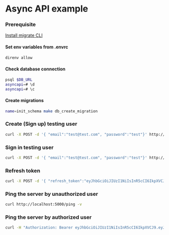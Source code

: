 # Async API example
### Prerequisite
[Install migrate CLI](https://github.com/golang-migrate/migrate/tree/master/cmd/migrate)

#### Set env variables from .envrc
````bash
direnv allow
````

#### Check database connection
````bash
psql $DB_URL
asyncapi=# \d
asyncapi=# \c
````

#### Create migrations
````bash
name=init_schema make db_create_migration
````

### Create (Sign up) testing user
````bash
curl -X POST -d '{ "email":"test@test.com", "password":"test"}' http://localhost:5000/auth/signup | jq
````

### Sign in testing user
````bash
curl -X POST -d '{ "email":"test@test.com", "password":"test"}' http://localhost:5000/auth/signin | jq
````

### Refresh token
````bash
curl -X POST -d '{ "refresh_token":"eyJhbGciOiJIUzI1NiIsInR5cCI6IkpXVCJ9.eyJ0b2tlbl90eXBlIjoicmVmcmVzaCIsImlzcyI6Imh0dHA6Ly9sb2NhbGhvc3Q6NTAwMCIsInN1YiI6ImQ0NGI4NzBkLTNiNDQtNDlhZC04ZDdlLWRjNTg5Y2MwYmIyNSIsImV4cCI6MTc0MTE5MDA5NCwiaWF0IjoxNzQwNzU4MDk0fQ.B0_eFXY1no7Kx-yflf4nIFn0tlsT1sIGn77N2l-UKLE"}' http://localhost:5000/auth/refresh | jq
````

### Ping the server by unauthorized user
````bash
curl http://localhost:5000/ping -v
````

### Ping the server by authorized user
````bash
curl -H "Authorization: Bearer eyJhbGciOiJIUzI1NiIsInR5cCI6IkpXVCJ9.eyJ0b2tlbl90eXBlIjoicmVmcmVzaCIsImlzcyI6Imh0dHA6Ly9sb2NhbGhvc3Q6NTAwMCIsInN1YiI6ImQ0NGI4NzBkLTNiNDQtNDlhZC04ZDdlLWRjNTg5Y2MwYmIyNSIsImV4cCI6MTc0MTE5MDA5NCwiaWF0IjoxNzQwNzU4MDk0fQ.B0_eFXY1no7Kx-yflf4nIFn0tlsT1sIGn77N2l-UKLE" http://localhost:5000/ping
````
